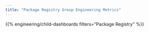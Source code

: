 ```yaml
---
title: "Package Registry Group Engineering Metrics"
---
```


{{% engineering/child-dashboards filters="Package Registry" %}}

